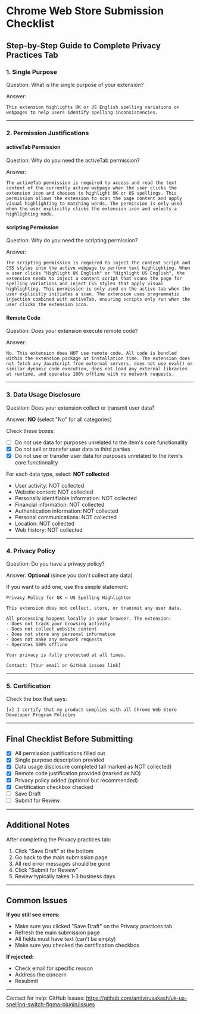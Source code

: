 # Chrome Web Store Submission Checklist

## Step-by-Step Guide to Complete Privacy Practices Tab

### 1. Single Purpose

Question: What is the single purpose of your extension?

Answer:
```
This extension highlights UK or US English spelling variations on webpages to help users identify spelling inconsistencies.
```

---

### 2. Permission Justifications

#### activeTab Permission

Question: Why do you need the activeTab permission?

Answer:
```
The activeTab permission is required to access and read the text content of the currently active webpage when the user clicks the extension icon and chooses to highlight UK or US spellings. This permission allows the extension to scan the page content and apply visual highlighting to matching words. The permission is only used when the user explicitly clicks the extension icon and selects a highlighting mode.
```

#### scripting Permission

Question: Why do you need the scripting permission?

Answer:
```
The scripting permission is required to inject the content script and CSS styles into the active webpage to perform text highlighting. When a user clicks "Highlight UK English" or "Highlight US English", the extension needs to inject a content script that scans the page for spelling variations and inject CSS styles that apply visual highlighting. This permission is only used on the active tab when the user explicitly initiates a scan. The extension uses programmatic injection combined with activeTab, ensuring scripts only run when the user clicks the extension icon.
```

#### Remote Code

Question: Does your extension execute remote code?

Answer:
```
No. This extension does NOT use remote code. All code is bundled within the extension package at installation time. The extension does not fetch any JavaScript from external servers, does not use eval() or similar dynamic code execution, does not load any external libraries at runtime, and operates 100% offline with no network requests.
```

---

### 3. Data Usage Disclosure

Question: Does your extension collect or transmit user data?

Answer: **NO** (select "No" for all categories)

Check these boxes:
- [ ] Do not use data for purposes unrelated to the item's core functionality
- [x] Do not sell or transfer user data to third parties
- [x] Do not use or transfer user data for purposes unrelated to the item's core functionality

For each data type, select: **NOT collected**
- User activity: NOT collected
- Website content: NOT collected
- Personally identifiable information: NOT collected
- Financial information: NOT collected
- Authentication information: NOT collected
- Personal communications: NOT collected
- Location: NOT collected
- Web history: NOT collected

---

### 4. Privacy Policy

Question: Do you have a privacy policy?

Answer: **Optional** (since you don't collect any data)

If you want to add one, use this simple statement:

```
Privacy Policy for UK ↔ US Spelling Highlighter

This extension does not collect, store, or transmit any user data.

All processing happens locally in your browser. The extension:
- Does not track your browsing activity
- Does not collect website content
- Does not store any personal information
- Does not make any network requests
- Operates 100% offline

Your privacy is fully protected at all times.

Contact: [Your email or GitHub issues link]
```

---

### 5. Certification

Check the box that says:
```
[x] I certify that my product complies with all Chrome Web Store Developer Program Policies
```

---

## Final Checklist Before Submitting

- [x] All permission justifications filled out
- [x] Single purpose description provided
- [x] Data usage disclosure completed (all marked as NOT collected)
- [x] Remote code justification provided (marked as NO)
- [x] Privacy policy added (optional but recommended)
- [x] Certification checkbox checked
- [ ] Save Draft
- [ ] Submit for Review

---

## Additional Notes

After completing the Privacy practices tab:

1. Click "Save Draft" at the bottom
2. Go back to the main submission page
3. All red error messages should be gone
4. Click "Submit for Review"
5. Review typically takes 1-3 business days

---

## Common Issues

**If you still see errors:**
- Make sure you clicked "Save Draft" on the Privacy practices tab
- Refresh the main submission page
- All fields must have text (can't be empty)
- Make sure you checked the certification checkbox

**If rejected:**
- Check email for specific reason
- Address the concern
- Resubmit

---

Contact for help:
GitHub Issues: https://github.com/antivirusakash/uk-us-spelling-switch-figma-plugin/issues
